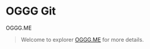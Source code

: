 # OGGG Git
OGGG.ME
>Welcome to explorer <a href="https://www.oggg.me/">OGGG.ME</a> for more details.
